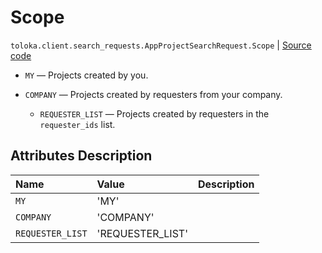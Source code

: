 # Scope
`toloka.client.search_requests.AppProjectSearchRequest.Scope` | [Source code](https://github.com/Toloka/toloka-kit/blob/v1.2.2/src/client/search_requests.py#L981)

* `MY` — Projects created by you.


* `COMPANY` — Projects created by requesters from your company.
    * `REQUESTER_LIST` — Projects created by requesters in the `requester_ids` list.

## Attributes Description

| Name | Value | Description |
| :------| :-----------| :----------| 
`MY`|'MY'|
`COMPANY`|'COMPANY'|
`REQUESTER_LIST`|'REQUESTER_LIST'|
